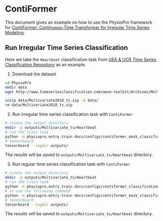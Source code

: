 # ContiFormer

This document gives an example on how to use the PhysioPro framework for [ContiFormer: Continuous-Time Transformer for Irregular Time Series Modeling](https://seqml.github.io/contiformer/).

## Run Irregular Time Series Classification

Here we take the `Heartbeat` classification task from [UEA & UCR Time Series Classification Repository](http://timeseriesclassification.com/dataset.php) as an example.

1. Download the dataset

```bash
cd PhysioPro
mkdir data
wget http://www.timeseriesclassification.com/aeon-toolkit/Archives/Multivariate2018_ts.zip -P data

unzip data/Multivariate2018_ts.zip -d data/
rm data/Multivariate2018_ts.zip
```

2. Run irregular time series classification task with `ContiFormer`

```bash
# create the output directory
mkdir -p outputs/Multivariate_ts/Heartbeat
# run the train task
python -m physiopro.entry.train docs/configs/contiformer_mask_classification.yml --data.mask_ratio 0.3 --data.name Heartbeat
# tensorboard
tensorboard --logdir outputs/
```

The results will be saved to `outputs/Multivariate_ts/Heartbeat` directory.

3. Run regular time series classification task with `ContiFormer`

```bash
# create the output directory
mkdir -p outputs/Multivariate_ts/Heartbeat
# run the train task
python -m physiopro.entry.train docs/configs/contiformer_classification.yml --data.name Heartbeat
# or use the following command
python -m physiopro.entry.train docs/configs/contiformer_mask_classification.yml --data.mask_ratio 0 --data.name Heartbeat
# tensorboard
tensorboard --logdir outputs/
```

The results will be saved to `outputs/Multivariate_ts/Heartbeat` directory.
